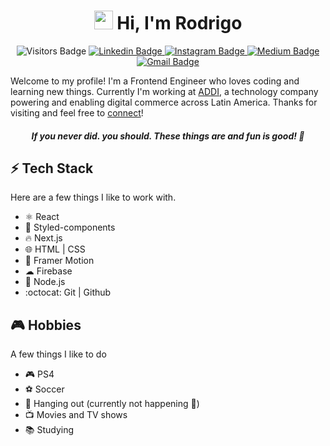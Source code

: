 <h1 align="center"><img src="https://user-images.githubusercontent.com/1108261/111002547-689cb200-8364-11eb-9130-ad135120e3c6.gif" width="30px"> Hi, I'm Rodrigo</h1>

<!--
![visitors](https://visitor-badge.glitch.me/badge?page_id=rodrigogama)
[![Linkedin Badge](https://img.shields.io/badge/-Linkedin-blue?style=flat&logo=Linkedin&logoColor=white&link=https://www.linkedin.com/in/rodrigo-gama-baptista/)](https://www.linkedin.com/in/rodrigo-gama-baptista/)
[![Instagram Badge](https://img.shields.io/badge/@orodrigogama-E4405F?style=flat&logo=instagram&logoColor=white&link=https://instagram.com/orodrigogama/)](https://www.instagram.com/orodrigogama/)
[![Medium Badge](https://img.shields.io/badge/-@rodrigogamadev-12100E?style=flat&logo=Medium&logoColor=white&link=https://medium.com/@rodrigogamadev)](https://medium.com/@rodrigogamadev)
[![Gmail Badge](https://img.shields.io/badge/-rodrigogamadev-c14438?style=flat&logo=Gmail&logoColor=white&link=mailto:rodrigogamadev@gmail.com)](mailto:rodrigogamadev@gmail.com)
-->

<p align="center">
  <!-- Visitors Badge -->
  <img src="https://visitor-badge.glitch.me/badge?page_id=rodrigogama" alt="Visitors Badge" />
  
  <!-- Linkedin Badge -->
  <a href="https://www.linkedin.com/in/rodrigo-gama-baptista/" target="_blank">
    <img src="https://img.shields.io/badge/-Linkedin-blue?style=flat&logo=Linkedin&logoColor=white&link=https://www.linkedin.com/in/rodrigo-gama-baptista/" alt="Linkedin Badge" />
  </a>
  
  <!-- Instagram Badge -->
  <a href="https://www.instagram.com/orodrigogama/" target="_blank">
    <img src="https://img.shields.io/badge/@orodrigogama-E4405F?style=flat&logo=instagram&logoColor=white&link=https://instagram.com/orodrigogama/" alt="Instagram Badge" />
  </a>
  
  <!-- Medium Badge -->
  <a href="https://medium.com/@rodrigogamadev" target="_blank">
    <img src="https://img.shields.io/badge/-@rodrigogamadev-12100E?style=flat&logo=Medium&logoColor=white&link=https://medium.com/@rodrigogamadev" alt="Medium Badge" />
  </a>
  
  <!-- Gmail Badge -->
  <a href="mailto:rodrigogamadev@gmail.com">
    <img src="https://img.shields.io/badge/-rodrigogamadev-c14438?style=flat&logo=Gmail&logoColor=white&link=mailto:rodrigogamadev@gmail.com" alt="Gmail Badge" />
  </a>
</p>

Welcome to my profile! I'm a Frontend Engineer who loves coding and learning new things. Currently I'm working at [ADDI](https://co.addi.com/), a technology company powering and enabling digital commerce across Latin America. Thanks for visiting and feel free to [connect](https://www.linkedin.com/in/rodrigo-gama-baptista/)!

<h5 align="center"><em>If you never did. you should. These things are and fun is good! 🎩</em></h5>

## ⚡ Tech Stack

Here are a few things I like to work with.

* :atom_symbol: React
* 💅 Styled-components
* 🔥 Next.js
* 🌐 HTML | CSS
* 🎉 Framer Motion
* ☁ Firebase
* 🚀 Node.js
* :octocat: Git | Github

<!--
## :nerd_face: Learning

Topics I'm currently learning or interested in

* TypeScript
* GSAP
* Three.js
* WebGL
-->

## 🎮 Hobbies

A few things I like to do

* 🎮 PS4
* ⚽ Soccer
* 🍹 Hanging out (currently not happening :microbe:)
* 📺 Movies and TV shows
* 📚 Studying
